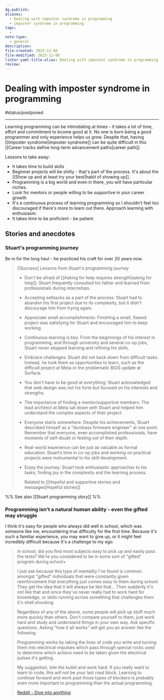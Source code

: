 ```yaml
---
dg-publish: 
aliases:
  - Dealing with imposter syndrome in programming
  - imposter syndrome in programming
tags:
  - 
note-type:
  - general
description: 
file-created: 2023-12-08
file-modified: 2023-12-08
linter-yaml-title-alias: Dealing with imposter syndrome in programming
review: 
---
```


# Dealing with imposter syndrome in programming

#status/postponed 

---

Learning programming can be intimidating at times - it takes a lot of time, effort and commitment to bcome good at it. No one is born being a good programmer and only experience helps us grow. Despite that, having [[Imposter syndrome|imposter syndrome]] can be quite difficult in this [[Career tracks define long-term advancement paths|career path]].

Lessons to take away:
- It takes time to build skills
- Beginner projects will be shitty - that's part of the process. It's about the [[Show up and at least try your best|habit of showing up]].
- Programming is a big world and even in there, you will have particular niches.
- Look for mentors or people willing to be supportive in your career growth
- It's a continuous process of learning programming so I shouldn't feel too discouraged if there's more to learn out there. Approach learning with enthusiasm.
- It takes time to be proficient - be patient.


## Stories and anecdotes

### Stuart's programming journey

Be in for the long haul - he practiced his craft for over 20 years now.

> [!Success] Lessons from Stuart's programming journey
> - Don't be afraid of [[Asking for help requires strength|asking for help]]: Stuart frequently consulted his father and learned from professionals during internships.
> - Accepting setbacks as a part of the process: Stuart had to abandon his first project due to its complexity, but it didn't discourage him from trying again.
> - Appreciate small accomplishments: Finishing a small, flawed project was satisfying for Stuart and encouraged him to keep working.
> - Continuous learning is key: From the beginnings of his interest in programming, and through university and several co-op jobs, Stuart never stopped learning and refining his skills.
> - Embrace challenges: Stuart did not back down from difficult tasks. Instead, he took them as opportunities to learn, such as the difficult project at Meta or the problematic BIOS update at Surface.
> - You don't have to be good at everything: Stuart acknowledged that web design was not his forte but focused on his interests and strengths.
> - The importance of finding a mentor/supportive members: The lead architect at Meta sat down with Stuart and helped him understand the complex aspects of their project.
> - Everyone starts somewhere: Despite his achievements, Stuart described himself as a "dumbass firmware engineer" at one point. Remember that everyone, even accomplished professionals, have moments of self-doubt or feeling out of their depth.
> - Real-world experience can be just as valuable as formal education: Stuart’s time in co-op jobs and working on practical projects were instrumental to his skill development.
> - Enjoy the journey: Stuart took enthusiastic approaches to his tasks, finding joy in the complexity and the learning process.
>
>   Related to [[Hopeful and supportive stories and messages|Hopeful stories]]

%% See also [[Stuart programming story]] %%

### Programming isn't a natural human ability - even the gifted may struggle

I think it's easy for people who always did well in school, which was someone like me, encountering true difficulty for the first time. Because it's such a familiar experience, you may want to give up, or it might feel incredibly difficult because it's a challenge to my ego.

> In school, did you find most subjects easy to pick up and easily pass the tests? We're you considered to be in some sort of "gifted" program during school+
> 
> I just ask because this type of mentality I've found is common amongst "gifted" individuals that were constantly given reenforcement that everything just comes easy to them during school. They get the idea that it will always be like that… Then suddenly it's not like that and since they've never really had to work hard for knowledge, or skills running across something that challenges them it's shell shocking.
> 
> Regardless of any of the above, some people will pick up stuff much more quickly than others. Don't compare yourself to them, just work hard and study and understand things in your own way. Ask specific questions. Asking "how it all works" will get you an answer like the following.
> 
> Programming works by taking the lines of code you write and turning them into electrical impulses which pass through special rocks used to determine which actions need to be taken given the electrical pulses it's getting.
> 
> My suggestion, bite the bullet and work hard. If you really want to learn to code, this will not be your last road block. Learning to continue forward and work past those types of blockers is probably even more important to programming than the actual programming.
> 
> [Reddit - Dive into anything](https://www.reddit.com/r/learnprogramming/comments/18dqwwu/is_it_normal_to_be_good_at_math_but_terrible_at/kciwq1s/)
